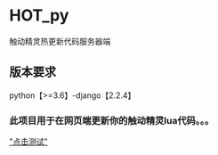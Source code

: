 # HOT_py
触动精灵热更新代码服务器端

## 版本要求
python【>=3.6】-django【2.2.4】

### 此项目用于在网页端更新你的触动精灵lua代码。。。
["点击测试"](http://106.12.87.246:8080/myhotupdate/homepage/ "点击测试一下")
